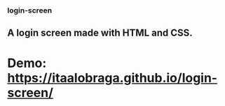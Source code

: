 ### login-screen
## A login screen made with HTML and CSS.
# Demo: https://itaalobraga.github.io/login-screen/
